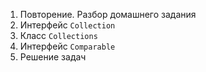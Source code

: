 1. Повторение. Разбор домашнего задания
1. Интерфейс `Collection`
1. Класс `Collections`
1. Интерфейс `Comparable`
1. Решение задач

